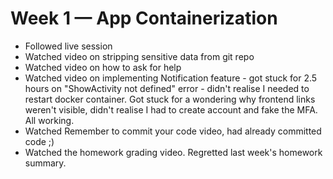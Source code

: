 # Week 1 — App Containerization
* Followed live session
* Watched video on stripping sensitive data from git repo
* Watched video on how to ask for help
* Watched video on implementing Notification feature - got stuck for 2.5 hours on "ShowActivity not defined" error - didn't realise I needed to restart docker container. Got stuck for a wondering why frontend links weren't visible, didn't realise I had to create account and fake the MFA. All working.
* Watched Remember to commit your code video, had already committed code ;)
* Watched the homework grading video. Regretted last week's homework summary.

